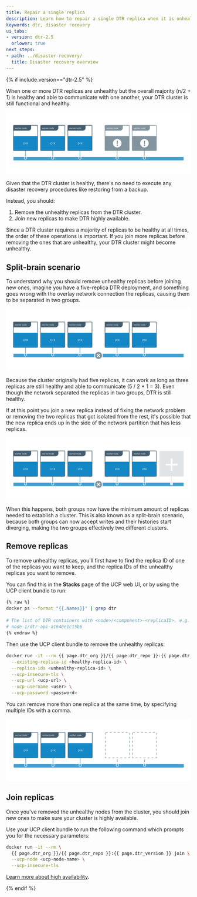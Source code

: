 ```yaml
---
title: Repair a single replica
description: Learn how to repair a single DTR replica when it is unhealthy.
keywords: dtr, disaster recovery
ui_tabs:
- version: dtr-2.5
  orlower: true
next_steps:
- path: ../disaster-recovery/
  title: Disaster recovery overview
---
```


{% if include.version=="dtr-2.5" %}

When one or more DTR replicas are unhealthy but the overall majority
(n/2 + 1) is healthy and able to communicate with one another, your DTR
cluster is still functional and healthy.

![Cluster with two nodes unhealthy](../../images/repair-replica-1.svg)

Given that the DTR cluster is healthy, there's no need to execute any disaster
recovery procedures like restoring from a backup.

Instead, you should:

1. Remove the unhealthy replicas from the DTR cluster.
2. Join new replicas to make DTR highly available.

Since a DTR cluster requires a majority of replicas to be healthy at all times,
the order of these operations is important. If you join more replicas before
removing the ones that are unhealthy, your DTR cluster might become unhealthy.

## Split-brain scenario

To understand why you should remove unhealthy replicas before joining new ones,
imagine you have a five-replica DTR deployment, and something goes wrong with
the overlay network connection the replicas, causing them to be separated in
two groups.

![Cluster with network problem](../../images/repair-replica-2.svg)

Because the cluster originally had five replicas, it can work as long as
three replicas are still healthy and able to communicate (5 / 2 + 1 = 3).
Even though the network separated the replicas in two groups, DTR is still
healthy.

If at this point you join a new replica instead of fixing the network problem
or removing the two replicas that got isolated from the rest, it's possible
that the new replica ends up in the side of the network partition that has
less replicas.

![cluster with split brain](../../images/repair-replica-3.svg)

When this happens, both groups now have the minimum amount of replicas needed
to establish a cluster. This is also known as a split-brain scenario, because
both groups can now accept writes and their histories start diverging, making
the two groups effectively two different clusters.

## Remove replicas

To remove unhealthy replicas, you'll first have to find the replica ID
of one of the replicas you want to keep, and the replica IDs of the unhealthy
replicas you want to remove.

You can find this in the **Stacks** page of the UCP web UI, or by using the UCP
client bundle to run:

```bash
{% raw %}
docker ps --format "{{.Names}}" | grep dtr

# The list of DTR containers with <node>/<component>-<replicaID>, e.g.
# node-1/dtr-api-a1640e1c15b6
{% endraw %}
```

Then use the UCP client bundle to remove the unhealthy replicas:

```bash
docker run -it --rm {{ page.dtr_org }}/{{ page.dtr_repo }}:{{ page.dtr_version }} remove \
  --existing-replica-id <healthy-replica-id> \
  --replica-ids <unhealthy-replica-id> \
  --ucp-insecure-tls \
  --ucp-url <ucp-url> \
  --ucp-username <user> \
  --ucp-password <password>
```

You can remove more than one replica at the same time, by specifying multiple
IDs with a comma.

![Healthy cluster](../../images/repair-replica-4.svg)

## Join replicas

Once you've removed the unhealthy nodes from the cluster, you should join new
ones to make sure your cluster is highly available.

Use your UCP client bundle to run the following command which prompts you for
the necessary parameters:

```bash
docker run -it --rm \
  {{ page.dtr_org }}/{{ page.dtr_repo }}:{{ page.dtr_version }} join \
  --ucp-node <ucp-node-name> \
  --ucp-insecure-tls
```

[Learn more about high availability](../configure/set-up-high-availability.md).

{% endif %}